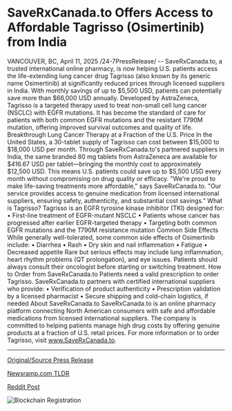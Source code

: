 # SaveRxCanada.to Offers Access to Affordable Tagrisso (Osimertinib) from India

VANCOUVER, BC, April 11, 2025 /24-7PressRelease/ -- SaveRxCanada.to, a trusted international online pharmacy, is now helping U.S. patients access the life-extending lung cancer drug Tagrisso (also known by its generic name Osimertinib) at significantly reduced prices through licensed suppliers in India. With monthly savings of up to $5,500 USD, patients can potentially save more than $66,000 USD annually.  Developed by AstraZeneca, Tagrisso is a targeted therapy used to treat non-small cell lung cancer (NSCLC) with EGFR mutations. It has become the standard of care for patients with both common EGFR mutations and the resistant T790M mutation, offering improved survival outcomes and quality of life.  Breakthrough Lung Cancer Therapy at a Fraction of the U.S. Price  In the United States, a 30-tablet supply of Tagrisso can cost between $15,000 to $18,000 USD per month. Through SaveRxCanada.to's partnered suppliers in India, the same branded 80 mg tablets from AstraZeneca are available for $416.67 USD per tablet—bringing the monthly cost to approximately $12,500 USD. This means U.S. patients could save up to $5,500 USD every month without compromising on drug quality or efficacy.  "We're proud to make life-saving treatments more affordable," says SaveRxCanada.to. "Our service provides access to genuine medication from licensed international suppliers, ensuring safety, authenticity, and substantial cost savings."  What is Tagrisso?  Tagrisso is an EGFR tyrosine kinase inhibitor (TKI) designed for:  • First-line treatment of EGFR-mutant NSCLC • Patients whose cancer has progressed after earlier EGFR-targeted therapy • Targeting both common EGFR mutations and the T790M resistance mutation  Common Side Effects  While generally well-tolerated, some common side effects of Osimertinib include:  • Diarrhea • Rash • Dry skin and nail inflammation • Fatigue • Decreased appetite  Rare but serious effects may include lung inflammation, heart rhythm problems (QT prolongation), and eye issues. Patients should always consult their oncologist before starting or switching treatment.  How to Order from SaveRxCanada.to  Patients need a valid prescription to order Tagrisso. SaveRxCanada.to partners with certified international suppliers who provide:  • Verification of product authenticity • Prescription validation by a licensed pharmacist • Secure shipping and cold-chain logistics, if needed  About SaveRxCanada.to  SaveRxCanada.to is an online pharmacy platform connecting North American consumers with safe and affordable medications from licensed international suppliers. The company is committed to helping patients manage high drug costs by offering genuine products at a fraction of U.S. retail prices.  For more information or to order Tagrisso, visit www.SaveRxCanada.to. 

---

[Original/Source Press Release](https://www.24-7pressrelease.com/press-release/521745/saverxcanadato-offers-access-to-affordable-tagrisso-osimertinib-from-india)
                    

[Newsramp.com TLDR](https://newsramp.com/curated-news/saverxcanada-to-provides-affordable-access-to-life-extending-lung-cancer-drug-tagrisso/9814073934e7f8d4869de9e2265003c5) 

 



[Reddit Post](https://www.reddit.com/r/Business_NewsRamp/comments/1jx2mpm/saverxcanadato_provides_affordable_access_to/) 



![Blockchain Registration](https://cdn.newsramp.app/24-7PressRelease/qrcode/254/11/noonULHQ.webp)